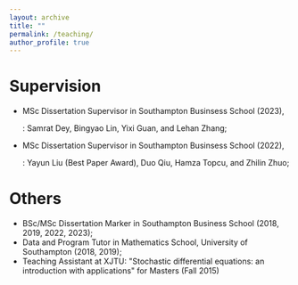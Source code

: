 ```yaml
---
layout: archive
title: ""
permalink: /teaching/
author_profile: true
---
```



Supervision
======

- MSc Dissertation Supervisor in Southampton Businsess School (2023),
  
  <Supervised students>: Samrat Dey, Bingyao Lin, Yixi Guan, and Lehan Zhang; 

- MSc Dissertation Supervisor in Southampton Businsess School (2022),
  
  <Supervised students>: Yayun Liu (Best Paper Award), Duo Qiu, Hamza Topcu, and Zhilin Zhuo; 


Others
======

- BSc/MSc Dissertation Marker in Southampton Business School (2018, 2019, 2022, 2023);
- Data and Program Tutor in Mathematics School, University of Southampton (2018, 2019);
- Teaching Assistant at XJTU: "Stochastic differential equations: an introduction with applications" for Masters (Fall 2015)
